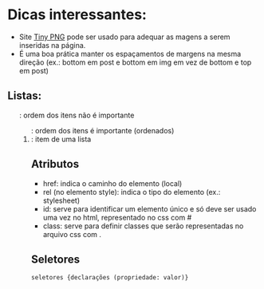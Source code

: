 # Dicas interessantes:

* Site [Tiny PNG](https://www.tinypng.com) pode ser usado para adequar as magens a serem inseridas na página.
* É uma boa prática manter os espaçamentos de margens na mesma direção (ex.: bottom em post e bottom em img em vez de bottom e top em post)

## Listas:
<ul>: ordem dos itens não é importante
<ol>: ordem dos itens é importante (ordenados)
<li>: item de uma lista

## Atributos
* href: indica o caminho do elemento (local)
* rel (no elemento style): indica o tipo do elemento (ex.: stylesheet)
* id: serve para identificar um elemento único e só deve ser usado uma vez no html, representado no css com #
* class: serve para definir classes que serão representadas no arquivo css com .

## Seletores
```seletores {declarações (propriedade: valor)}```
